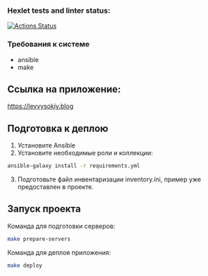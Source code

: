 ### Hexlet tests and linter status:
[![Actions Status](https://github.com/levvysokiy/devops-for-programmers-project-76/actions/workflows/hexlet-check.yml/badge.svg)](https://github.com/levvysokiy/devops-for-programmers-project-76/actions)

### Требования к системе
- ansible
- make

## Ссылка на приложение:
https://levvysokiy.blog

## Подготовка к деплою

1. Установите Ansible
2. Установите необходимые роли и коллекции:
```bash
ansible-galaxy install -r requirements.yml
```
3. Подготовьте файл инвентаризации inventory.ini, пример уже предоставлен в проекте.


## Запуск проекта


Команда для подготовки серверов:
```bash
make prepare-servers
```

Команда для деплоя приложения:
```bash
make deploy
```